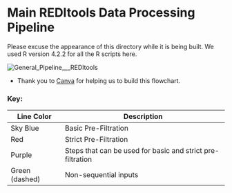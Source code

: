 # Main REDItools Data Processing Pipeline

Please excuse the appearance of this directory while it is being built.
We used R version 4.2.2 for all the R scripts here.

![General_Pipeline___REDItools](https://github.com/user-attachments/assets/36426389-5bfb-4bb2-9533-34d0a6d98871)
* Thank you to [Canva](https://www.canva.com) for helping us to build this flowchart.

### **Key:**

| Line Color             | Description                                        |
|------------------------|----------------------------------------------------|
| Sky Blue               | Basic Pre-Filtration                               |
| Red                    | Strict Pre-Filtration                              |
| Purple                 | Steps that can be used for basic and strict pre-filtration |
| Green (dashed)         | Non-sequential inputs                              |
